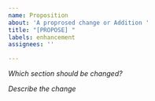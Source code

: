 ```yaml
---
name: Proposition
about: 'A proprosed change or Addition '
title: "[PROPOSE] "
labels: enhancement
assignees: ''

---
```


*Which section should be changed?*

*Describe the change*
